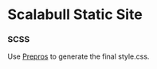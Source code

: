# Scalabull Static Site

### SCSS
Use [Prepros](https://prepros.io/) to generate the final style.css.




